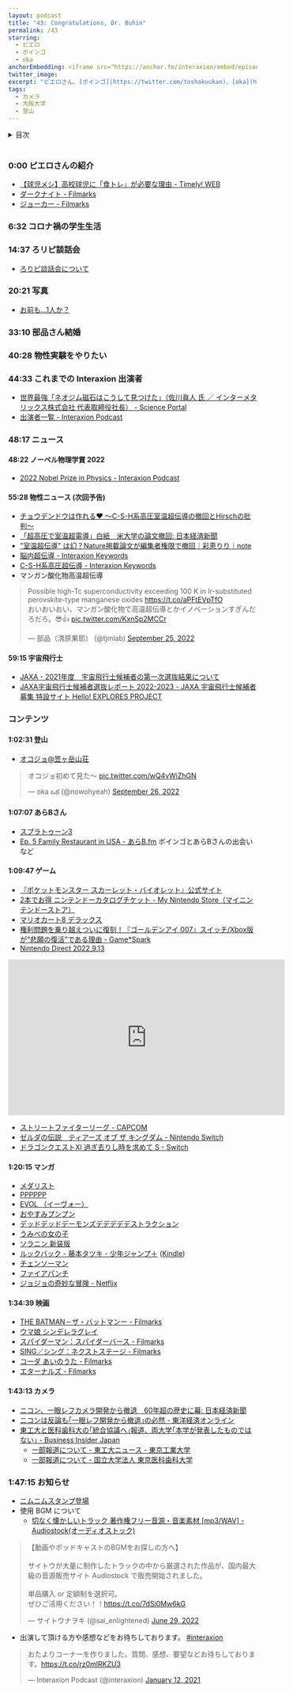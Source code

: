 ```yaml
---
layout: podcast
title: "43: Congratulations, Dr. Buhin"
permalink: /43
starring:
  - ピエロ
  - ボインゴ
  - oka
anchorEmbedding: <iframe src="https://anchor.fm/interaxion/embed/episodes/43-Congratulations--Dr--Buhin-----oka-e1pu5ij" height="102px" width="100%" frameborder="0" scrolling="no"></iframe>
twitter_image: 
excerpt: "ピエロさん、[ボインゴ](https://twitter.com/toshakuukan)、[oka](https://twitter.com/nowohyeah)で大学生活、写真、映画、マンガなどについて話しました。"
tags:
  - カメラ
  - 大阪大学
  - 登山
---
```


<details>
<!-- https://github.com/gettalong/kramdown/issues/155#issuecomment-339793629 -->
<summary markdown='span'>目次</summary>
<nav>
  * this unordered seed list will be replaced by toc as unordered list
  {:toc}
<!-- https://stackoverflow.com/a/38419441/11480802 -->
</nav>
</details>
<br>

### 0:00 ピエロさんの紹介

- [【球児メシ】高校球児に「食トレ」が必要な理由 - Timely! WEB](https://timely-web.jp/article/4311/)
- [ダークナイト - Filmarks](https://filmarks.com/movies/33832)
- [ジョーカー - Filmarks](https://filmarks.com/movies/80819)

### 6:32 コロナ禍の学生生活

### 14:37 ろリピ談話会

- [ろりピ談話会について](https://lumbar-stage-d65.notion.site/2749670b3f6f4549b535e2a9f038878e)

### 20:21 写真

- [お前も…1人か？](https://twitter.com/search?q=from%3Atjmlab%20%E3%81%8A%E5%89%8D%E3%82%82&src=typed_query&f=live)

### 33:10 部品さん結婚

### 40:28 物性実験をやりたい

### 44:33 これまでの Interaxion 出演者

- [世界最強「ネオジム磁石はこうして見つけた」（佐川眞人 氏 ／ インターメタリックス株式会社 代表取締役社長） - Science Portal](https://scienceportal.jst.go.jp/explore/highlight/20120605_01/index.html)
- [出演者一覧 - Interaxion Podcast](https://interaxion-podcast.github.io/starring/)

### 48:17 ニュース

#### 48:22 ノーベル物理学賞 2022

- [2022 Nobel Prize in Physics - Interaxion Podcast](https://interaxion-podcast.github.io/courrier/nobel2022)

#### 55:28 物性ニュース (次回予告)

- [チョウデンドウは作れる❤ ～C-S-H系高圧室温超伝導の撤回とHirschの批判～](http://buhin-blog.blogspot.com/2022/09/c-s-hhirsch.html)
- [「超高圧で室温超電導」白紙　米大学の論文撤回: 日本経済新聞](https://www.nikkei.com/article/DGXZQOUC0359I0T01C22A0000000/)
- ["室温超伝導" は幻？Nature掲載論文が編集者権限で撤回｜彩恵りり｜note](https://note.com/science_release/n/n0f91fb4ca885)
- [脳内超伝導 - Interaxion Keywords](https://interaxion-podcast.github.io/keywords/sc-in-brain/)
- [C-S-H系高圧超伝導 - Interaxion Keywords](https://interaxion-podcast.github.io/keywords/c-s-h/)
- マンガン酸化物高温超伝導

<blockquote class="twitter-tweet tw-align-center"><p lang="ja" dir="ltr">Possible high-Tc superconductivity exceeding 100 K in Ir-substituted perovskite-type manganese oxides <a href="https://t.co/aPFtEVpTfO">https://t.co/aPFtEVpTfO</a><br>おいおいおい、マンガン酸化物で高温超伝導とかイノベーションすぎんだろだろ。😎👍 <a href="https://t.co/KxnSp2MCCr">pic.twitter.com/KxnSp2MCCr</a></p>&mdash; 部品（清原果耶） (@tjmlab) <a href="https://twitter.com/tjmlab/status/1573848134660542464?ref_src=twsrc%5Etfw">September 25, 2022</a>
</blockquote> <script async src="https://platform.twitter.com/widgets.js" charset="utf-8"></script>

#### 59:15 宇宙飛行士

- [JAXA - 2021年度　宇宙飛行士候補者の第一次選抜結果について](https://www.jaxa.jp/press/2022/09/20220930-1_j.html)
- [JAXA宇宙飛行士候補者選抜レポート 2022-2023 - JAXA 宇宙飛行士候補者募集 特設サイト Hello! EXPLORES PROJECT](https://astro-mission.jaxa.jp/astro_selection/report/)

### コンテンツ

#### 1:02:31 登山

- [オコジョ@笠ヶ岳山荘](https://twitter.com/nowohyeah/status/1574289174143778816)

<blockquote class="twitter-tweet tw-align-center"><p lang="ja" dir="ltr">オコジョ初めて見た〜 <a href="https://t.co/wQ4vWiZhGN">pic.twitter.com/wQ4vWiZhGN</a></p>&mdash; oka ఒక (@nowohyeah) <a href="https://twitter.com/nowohyeah/status/1574289174143778816?ref_src=twsrc%5Etfw">September 26, 2022</a>
</blockquote> <script async src="https://platform.twitter.com/widgets.js" charset="utf-8"></script>

#### 1:07:07 あらBさん

- [スプラトゥーン3](https://amzn.to/3sFeM2X)
- [Ep. 5 Family Restaurant in USA - あらB.fm](https://arkbfm.github.io/episode/5)
  ボインゴとあらBさんの出会いなど

#### 1:09:47 ゲーム

- [『ポケットモンスター スカーレット・バイオレット』公式サイト](https://www.pokemon.co.jp/ex/sv/ja/)
- [2本でお得 ニンテンドーカタログチケット - My Nintendo Store（マイニンテンドーストア）](https://store-jp.nintendo.com/list/software/70020000000021.html)
- [マリオカート8 デラックス](https://amzn.to/3DKLXs4)
- [権利問題を乗り越えついに復刻！『ゴールデンアイ 007』スイッチ/Xbox版が“悲願の復活”である理由 - Game*Spark](https://www.gamespark.jp/article/2022/09/14/122372.html)
- [Nintendo Direct 2022.9.13](https://youtu.be/rSKEEuC-Er8?t=1259)

<div style="text-align: center;">
<iframe width="560" height="315" src="https://www.youtube.com/embed/rSKEEuC-Er8" title="YouTube video player" frameborder="0" allow="accelerometer; autoplay; clipboard-write; encrypted-media; gyroscope; picture-in-picture" allowfullscreen></iframe>
</div>

- [ストリートファイターリーグ - CAPCOM](https://sf.esports.capcom.com/)
- [ゼルダの伝説　ティアーズ オブ ザ キングダム - Nintendo Switch](https://www.nintendo.co.jp/zelda/totk/index.html)
- [ドラゴンクエストXI 過ぎ去りし時を求めて S - Switch](https://amzn.to/3fjW91n)

#### 1:20:15 マンガ

- [メダリスト](https://amzn.to/3zkjgjq)
- [PPPPPP](https://amzn.to/3TJSWHz)
- [EVOL （イーヴォー）](https://amzn.to/3fgHnbW)
- [おやすみプンプン](https://amzn.to/3DDOrIL)
- [デッドデッドデーモンズデデデデデストラクション](https://amzn.to/3DhztXK)
- [うみべの女の子](https://amzn.to/3sC7P2B)
- [ソラニン 新装版](https://amzn.to/3DB55c5)
- [ルックバック - 藤本タツキ - 少年ジャンプ＋](https://shonenjumpplus.com/episode/3269754496401369355) ([Kindle](https://amzn.to/3f7G6E5))
- [チェンソーマン](https://amzn.to/3zmQOx6)
- [ファイアパンチ](https://amzn.to/3gSyUMB)
- [ジョジョの奇妙な冒険 - Netflix](https://www.netflix.com/jp/title/80179831)

#### 1:34:39 映画

- [THE BATMAN－ザ・バットマンー - Filmarks](https://filmarks.com/movies/70626)
- [ウマ娘 シンデレラグレイ](https://amzn.to/3szp1pA)
- [スパイダーマン：スパイダーバース - Filmarks](https://filmarks.com/movies/77520)
- [SING／シング：ネクストステージ - Filmarks](https://filmarks.com/movies/72220)
- [コーダ あいのうた - Filmarks](https://filmarks.com/movies/96257)
- [エターナルズ - Filmarks](https://filmarks.com/movies/84270)

#### 1:43:13 カメラ

- [ニコン、一眼レフカメラ開発から撤退　60年超の歴史に幕: 日本経済新聞](https://www.nikkei.com/article/DGXZQOUC219V60R20C22A6000000/)
- [ニコンは反論も｢一眼レフ開発から撤退｣の必然 - 東洋経済オンライン](https://toyokeizai.net/articles/-/609471)
- [東工大と医科歯科大の｢統合協議へ｣報道、両大学｢本学が発表したものではない｣ - Business Insider Japan](https://www.businessinsider.jp/post-257705)
  - [一部報道について - 東工大ニュース - 東京工業大学](https://www.titech.ac.jp/news/2022/064655)
  - [一部報道について - 国立大学法人 東京医科歯科大学](https://www.tmd.ac.jp/news/20220808113910/)

### 1:47:15 お知らせ

- [ニムニムスタンプ登場](https://store.line.me/stickershop/product/20651080/ja)
- 使用 BGM について
  - [切なく懐かしいトラック 著作権フリー音源・音楽素材 [mp3/WAV] - Audiostock(オーディオストック)](https://audiostock.jp/audio/1267554)

<blockquote class="twitter-tweet tw-align-center"><p lang="ja" dir="ltr">【動画やポッドキャストのBGMをお探しの方へ】<br><br>サイトウが大量に制作したトラックの中から厳選された作品が、国内最大級の音源販売サイト Audiostock で販売開始されました。<br><br>単品購入 or 定額制を選択可。<br>ぜひご活用ください！！<a href="https://t.co/7dSi0Mw6kG">https://t.co/7dSi0Mw6kG</a></p>&mdash; サイトウナヲキ (@sai_enlightened) <a href="https://twitter.com/sai_enlightened/status/1542127615959392256?ref_src=twsrc%5Etfw">June 29, 2022</a>
</blockquote> <script async src="https://platform.twitter.com/widgets.js" charset="utf-8"></script>

- 出演して頂ける方や感想などをお待ちしております。 [#interaxion](https://twitter.com/hashtag/interaxion)

<blockquote class="twitter-tweet tw-align-center"><p lang="ja" dir="ltr">おたよりコーナーを作りました。質問、感想、要望などお待ちしております。<a href="https://t.co/rz0mlRKZU3">https://t.co/rz0mlRKZU3</a></p>— Interaxion Podcast (@interaxion) <a href="https://twitter.com/interaxion/status/1348936492488421378?ref_src=twsrc%5Etfw">January 12, 2021</a>
</blockquote> <script async src="https://platform.twitter.com/widgets.js" charset="utf-8"></script>
